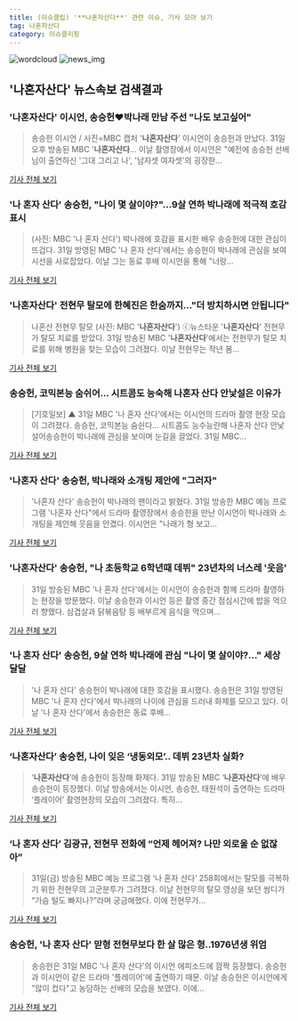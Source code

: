 ```yaml
---
title: (이슈클립) '**나혼자산다**' 관련 이슈, 기사 모아 보기
tag: 나혼자산다
category: 이슈클리핑
---
```

![wordcloud](https://s3.ap-northeast-2.amazonaws.com/lyrics101-wordcloud/2018-09-01-1535747908.png)
![news_img](https://user-images.githubusercontent.com/42597476/44507050-1206f400-a6e4-11e8-8d98-7ffbfebb353f.png)
## **'**나혼자산다**'** 뉴스속보 검색결과
### '**나혼자산다**' 이시언, 송승헌♥박나래 만남 주선 "나도 보고싶어"

>송승헌 이시언 / 사진=MBC 캡처 '**나혼자산다**' 이시언이 송승헌과 만났다. 31일 오후 방송된 MBC '**나혼자산다**... 이날 촬영장에서 이시언은 "예전에 송승헌 선배님이 출연하신 '그대 그리고 나', '남자셋 여자셋'의 굉장한...

<a href="http://sports.hankooki.com/lpage/entv/201809/sp20180901000301136660.htm" target="_blank">기사 전체 보기</a>

### '나 혼자 산다' 송승헌, "나이 몇 살이야?"…9살 연하 박나래에 적극적 호감 표시

>(사진: MBC '나 혼자 산다') 박나래에 호감을 표시한 배우 송승헌에 대한 관심이 뜨겁다. 31일 방영된 MBC '나 혼자 산다'에서는 송승헌이 박나래에 관심을 보여 시선을 사로잡았다. 이날 그는 동료 후배 이시언을 통해 "너랑...

<a href="http://www.gwangnam.co.kr/read.php3?aid=1535734567302806159" target="_blank">기사 전체 보기</a>

### '**나혼자산다**' 전현무 탈모에 한혜진은 한숨까지…"더 방치하시면 안됩니다"

>나혼산 전현무 탈모 (사진: MBC '**나혼자산다**') ⓒ뉴스타운 '**나혼자산다**' 전현무가 탈모 치료를 받았다. 31일 방송된 MBC '**나혼자산다**'에서는 전현무가 탈모 치료를 위해 병원을 찾는 모습이 그려졌다. 이날 전현무는 작년 봄...

<a href="http://www.newstown.co.kr/news/articleView.html?idxno=338799" target="_blank">기사 전체 보기</a>

### 송승헌, 코믹본능 숨쉬어… 시트콤도 능숙해 나혼자 산다 안낯설은 이유가

>[기호일보] ▲ 31일 MBC '나 혼자 산다'에서는 이시언의 드라마 촬영 현장 모습이 그려졌다. 송승헌, 코믹본능 숨쉰다… 시트콤도 능수능란해 나혼자 산다 안낯설어송승헌이 박나래에 관심을 보이며 눈길을 끌었다. 31일 MBC...

<a href="http://www.kihoilbo.co.kr/?mod=news&act=articleView&idxno=766784" target="_blank">기사 전체 보기</a>

### '나혼자 산다' 송승헌, 박나래와 소개팅 제안에 "그러자"

>'나혼자 산다' 송승헌이 박나래의 팬이라고 밝혔다. 31일 방송한 MBC 예능 프로그램 '나혼자 산다"에서 드라마 촬영장에서 송승헌을 만난 이시언이 박나래와 소개팅을 제안해 웃음을 안겼다. 이시언은 "나래가 형 보고...

<a href="http://news1.kr/articles/?3414501" target="_blank">기사 전체 보기</a>

### '**나혼자산다**' 송승헌, "나 초등학교 6학년때 데뷔" 23년차의 너스레 '웃음'

>31일 방송된 MBC '나 혼자 산다'에서는 이시언이 송승헌과 함께 드라마 촬영하는 현장을 방문했다. 이날 송승헌과 이시언 등은 촬영 중간 점심시간에 밥을 먹으러 향했다. 삼겹살과 닭볶음탕 등 배부르게 음식을 먹으며...

<a href="http://www.starseoultv.com/news/articleView.html?idxno=505913" target="_blank">기사 전체 보기</a>

### '나 혼자 산다' 송승헌, 9살 연하 박나래에 관심 "나이 몇 살이야?…" 세상 달달

>'나 혼자 산다' 송승헌이 박나래에 대한 호감을 표시했다. 송승헌은 31일 방영된 MBC '나 혼자 산다'에서 박나래의 나이에 관심을 드러내 화제를 모으고 있다. 이날 '나 혼자 산다'에서 송승헌은 동료 후배...

<a href="http://www.ilyosisa.co.kr/news/articleView.html?idxno=151410" target="_blank">기사 전체 보기</a>

### ‘**나혼자산다**’ 송승헌, 나이 잊은 ‘냉동외모’.. 데뷔 23년차 실화?

>‘**나혼자산다**’에 송승헌이 등장해 화제다. 31일 방송된 MBC ‘**나혼자산다**’에 배우 송승헌이 등장했다. 이날 방송에서는 이시언, 송승헌, 태원석이 출연하는 드라마 ‘플레이어’ 촬영현장의 모습이 그려졌다. 특히...

<a href="http://www.kookje.co.kr/news2011/asp/newsbody.asp?code=0500&key=20180901.99099000005" target="_blank">기사 전체 보기</a>

### ‘나 혼자 산다’ 김광규, 전현무 전화에 “언제 헤어져? 나만 외로울 순 없잖아”

>31일(금) 방송된 MBC 예능 프로그램 ‘나 혼자 산다’ 258회에서는 탈모를 극복하기 위한 전현무의 고군분투가 그려졌다. 이날 전현무의 탈모 영상을 보던 쌈디가 “가슴 털도 빠지나?”라며 궁금해했다. 이에 전현무가...

<a href="http://enews.imbc.com/News/RetrieveNewsInfo/241982" target="_blank">기사 전체 보기</a>

### 송승헌, '나 혼자 산다' 맏형 전현무보다 한 살 많은 형..1976년생 위엄

>송승헌은 31일 MBC '나 혼자 산다'의 이시언 에피소드에 깜짝 등장했다. 송승헌과 이시언이 같은 드라마 '플레이어'에 출연하기 때문. 이날 송승헌은 이시언에게 "많이 컸다"고 농담하는 선배의 모습을 보였다. 이에...

<a href="http://www.dailysportshankook.co.kr/news/articleView.html?idxno=194956" target="_blank">기사 전체 보기</a>



